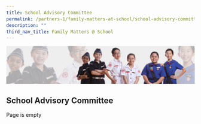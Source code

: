 ```yaml
---
title: School Advisory Committee
permalink: /partners-1/family-matters-at-school/school-advisory-committee/
description: ""
third_nav_title: Family Matters @ School
---
```

![](/images/About%20Us/subbanner2.jpg)


## **School Advisory Committee**


Page is empty
